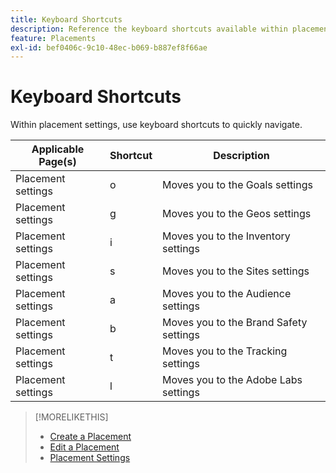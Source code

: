 ```yaml
---
title: Keyboard Shortcuts
description: Reference the keyboard shortcuts available within placement settings.
feature: Placements
exl-id: bef0406c-9c10-48ec-b069-b887ef8f66ae
---
```

# Keyboard Shortcuts

Within placement settings, use keyboard shortcuts to quickly navigate<!-- and to create ads and placements -->.

| Applicable Page(s) | Shortcut | Description |
| ---------------| ----------- | ---------------------- |
| Placement settings | o | Moves you to the Goals settings |
| Placement settings | g | Moves you to the Geos settings |
| Placement settings | i | Moves you to the Inventory settings |
| Placement settings | s | Moves you to the Sites settings |
| Placement settings | a | Moves you to the Audience settings |
| Placement settings | b | Moves you to the Brand Safety settings |
| Placement settings | t | Moves you to the Tracking settings |
| Placement settings | l | Moves you to the Adobe Labs settings |

<!-- | Legacy placement settings | npv | Lets you create a new video placement | -->
<!-- | Legacy placement settings | npd | Lets you create a new display placement | -->
<!-- | Legacy placement settings | nav | Lets you create a new video ad | -->
<!-- | Legacy placement settings | nad | Lets you create a new display ad| -->

>[!MORELIKETHIS]
>
>* [Create a Placement](/help/dsp/campaign-management/placements/placement-create.md)
>* [Edit a Placement](/help/dsp/campaign-management/placements/placement-edit.md)
>* [Placement Settings](/help/dsp/campaign-management/placements/placement-settings.md)
